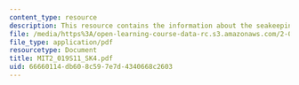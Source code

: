 ```yaml
---
content_type: resource
description: This resource contains the information about the seakeeping (IV).
file: /media/https%3A/open-learning-course-data-rc.s3.amazonaws.com/2-019-design-of-ocean-systems-spring-2011/66660114db608c597e7d4340668c2603_MIT2_019S11_SK4.pdf
file_type: application/pdf
resourcetype: Document
title: MIT2_019S11_SK4.pdf
uid: 66660114-db60-8c59-7e7d-4340668c2603
---
```

